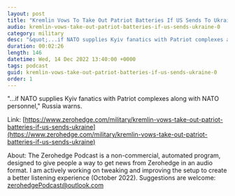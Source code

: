 ```yaml
---
layout: post
title: "Kremlin Vows To Take Out Patriot Batteries If US Sends To Ukraine"
audio: kremlin-vows-take-out-patriot-batteries-if-us-sends-ukraine-0
category: military
desc: "&quot;...if NATO supplies Kyiv fanatics with Patriot complexes along with NATO personnel,&quot; Russia warns."
duration: 00:02:26
length: 146
datetime: Wed, 14 Dec 2022 13:40:00 +0000
tags: podcast
guid: kremlin-vows-take-out-patriot-batteries-if-us-sends-ukraine-0
order: 1
---
```

&quot;...if NATO supplies Kyiv fanatics with Patriot complexes along with NATO personnel,&quot; Russia warns.

Link: [https://www.zerohedge.com/military/kremlin-vows-take-out-patriot-batteries-if-us-sends-ukraine](https://www.zerohedge.com/military/kremlin-vows-take-out-patriot-batteries-if-us-sends-ukraine)

About: The Zerohedge Podcast is a non-commercial, automated program, designed to give people a way to get news from Zerohedge in an audio format.  I am actively working on tweaking and improving the setup to create a better listening experience (October 2022).  Suggestions are welcome: [zerohedgePodcast@outlook.com](mailto:zerohedgePodcast@outlook.com)